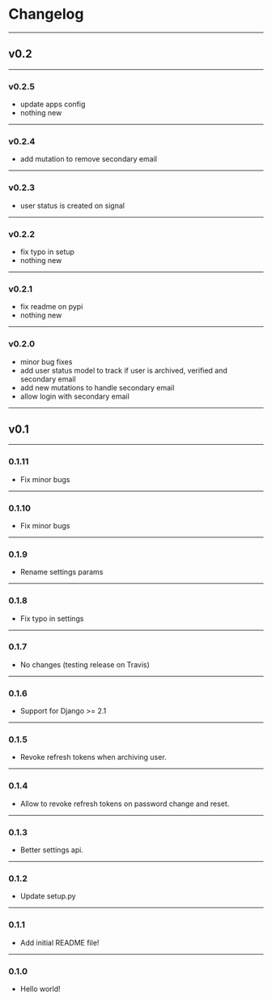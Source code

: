 # Changelog

---

## v0.2

---

### v0.2.5
- update apps config
- nothing new

---

### v0.2.4
- add mutation to remove secondary email

---

### v0.2.3
- user status is created on signal

---

### v0.2.2
- fix typo in setup
- nothing new


---

### v0.2.1
- fix readme on pypi
- nothing new

---

### v0.2.0
- minor bug fixes
- add user status model to track if user is archived, verified and secondary email
- add new mutations to handle secondary email
- allow login with secondary email

---

## v0.1

---

### 0.1.11
- Fix minor bugs

---

### 0.1.10
- Fix minor bugs

---

### 0.1.9
- Rename settings params

---

### 0.1.8

- Fix typo in settings

---

### 0.1.7

- No changes (testing release on Travis)

---

### 0.1.6

- Support for Django >= 2.1

---

### 0.1.5

- Revoke refresh tokens when archiving user.

---

### 0.1.4

- Allow to revoke refresh tokens on password change and reset.

---

### 0.1.3

- Better settings api.

---

### 0.1.2

- Update setup.py

---

### 0.1.1

- Add initial README file!

---

### 0.1.0

- Hello world!

